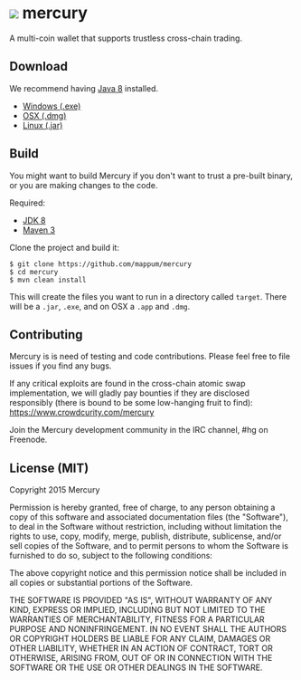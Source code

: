 
![](http://i.imgur.com/FtFOvKJ.png)
mercury
========

A multi-coin wallet that supports trustless cross-chain trading.

## Download

We recommend having [Java 8](http://www.oracle.com/technetwork/java/javase/downloads/jre8-downloads-2133155.html) installed.

* [Windows (.exe)](https://github.com/mappum/mercury/releases/download/0.0.2-alpha/MercuryWallet-0.0.2.exe)
* [OSX (.dmg)](https://github.com/mappum/mercury/releases/download/0.0.2-alpha/MercuryWallet-0.0.2.dmg)
* [Linux (.jar)](https://github.com/mappum/mercury/releases/download/0.0.2-alpha/MercuryWallet-0.0.2.jar)

## Build

You might want to build Mercury if you don't want to trust a pre-built binary, or you are making changes to the code.

Required:

* [JDK 8](http://www.oracle.com/technetwork/java/javase/downloads/jdk8-downloads-2133151.html)
* [Maven 3](http://maven.apache.org/download.cgi)

Clone the project and build it:
```
$ git clone https://github.com/mappum/mercury
$ cd mercury
$ mvn clean install
```
This will create the files you want to run in a directory called `target`. There will be a `.jar`, `.exe`, and on OSX a `.app` and `.dmg`.

## Contributing

Mercury is is need of testing and code contributions. Please feel free to file issues if you find any bugs. 

If any critical exploits are found in the cross-chain atomic swap implementation, we will gladly pay bounties if they are disclosed responsibly (there is bound to be some low-hanging fruit to find): https://www.crowdcurity.com/mercury

Join the Mercury development community in the IRC channel, #hg on Freenode.

## License (MIT)

Copyright 2015 Mercury

Permission is hereby granted, free of charge, to any person obtaining a copy
of this software and associated documentation files (the "Software"), to deal
in the Software without restriction, including without limitation the rights
to use, copy, modify, merge, publish, distribute, sublicense, and/or sell
copies of the Software, and to permit persons to whom the Software is
furnished to do so, subject to the following conditions:

The above copyright notice and this permission notice shall be included in
all copies or substantial portions of the Software.

THE SOFTWARE IS PROVIDED "AS IS", WITHOUT WARRANTY OF ANY KIND, EXPRESS OR
IMPLIED, INCLUDING BUT NOT LIMITED TO THE WARRANTIES OF MERCHANTABILITY,
FITNESS FOR A PARTICULAR PURPOSE AND NONINFRINGEMENT. IN NO EVENT SHALL THE
AUTHORS OR COPYRIGHT HOLDERS BE LIABLE FOR ANY CLAIM, DAMAGES OR OTHER
LIABILITY, WHETHER IN AN ACTION OF CONTRACT, TORT OR OTHERWISE, ARISING FROM,
OUT OF OR IN CONNECTION WITH THE SOFTWARE OR THE USE OR OTHER DEALINGS IN
THE SOFTWARE.
